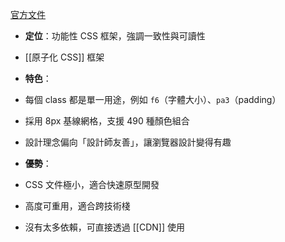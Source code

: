[官方文件](https://tachyons.io/docs/)

- **定位**：功能性 CSS 框架，強調一致性與可讀性
-  [[原子化 CSS]] 框架
- **特色**：

- 每個 class 都是單一用途，例如 `f6`（字體大小）、`pa3`（padding）
- 採用 8px 基線網格，支援 490 種顏色組合
- 設計理念偏向「設計師友善」，讓瀏覽器設計變得有趣

- **優勢**：

- CSS 文件極小，適合快速原型開發
- 高度可重用，適合跨技術棧
- 沒有太多依賴，可直接透過 [[CDN]] 使用